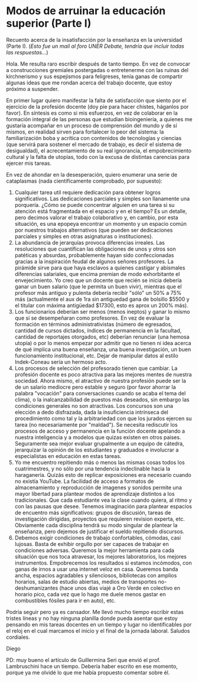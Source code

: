# Modos de arruinar la educación superior (Parte I)


Recuento acerca de la insatisfacción por la enseñanza en la universidad (Parte
I). (*Esto fue un mail al foro UNER Debate, tendría que incluir todas las
respuestas\...*)

Hola. Me resulta raro escribir después de tanto tiempo. En vez de convocar a
construcciones gremiales postergadas o entretenerme con las ruinas del
kirchnerismo y sus espejismos para feligreses, tenía ganas de compartir algunas
ideas que me rondan acerca del trabajo docente, que estoy próximo a suspender.

En primer lugar quiero manifestar la falta de satisfacción que siento por el
ejercicio de la profesión docente (doy pie para hacer chistes, háganlos por
favor). En síntesis es como si mis esfuerzos, en vez de colaborar en la
formación integral de las personas que estudian bioingeniería, a quienes me
gustaría acompañar en un proceso de comprensión del mundo y de sí mismos, en
realidad sirven para fortalecer lo peor del sistema: la familiarización boba y
acrítica con contenidos de tecnologías y ciencias (que servirá para sostener el
mercado de trabajo, es decir el sistema de desigualdad), el acrecentamiento de
su real ignorancia, el empobrecimiento cultural y la falta de utopías, todo con
la excusa de distintas carencias para ejercer mis tareas.

En vez de ahondar en la desesperación, quiero enumerar una serie de cataplasmas
(nada científicamente comprobado, por supuesto):

1.  Cualquier tarea util requiere dedicación para obtener logros significativos.
    Las dedicaciones parciales y simples son llanamente una porquería. ¿Cómo se
    puede concentrar alguien en una tarea si su atención está fragmentada en el
    espacio y en el tiempo? Es un detalle, pero decimos valorar el trabajo
    colaborativo y, en cambio, por esta situación, es una epopeya encontrar un
    momento y un espacio común por nuestros trabajos alternativos (que pueden
    ser dedicaciones parciales y simples en otras asignaturas o instituciones).
2.  La abundancia de jerarquías provoca diferencias irreales. Las resoluciones
    que cuantifican las obligaciones de unos y otros son patéticas y absurdas,
    probablemente hayan sido confeccionadas gracias a la inspiración feudal de
    algunos señores profesores. La pirámide sirve para que haya esclavos a
    quienes castigar y abismales diferencias salariales, que encima premian de
    modo exhorbitante el envejecimiento. Yo creo que un docente que recién se
    inicia debería ganar un buen salario (que le permita un buen vivir),
    mientras que el profesor más antiguo y pulenta debería recibir \"sólo\" un
    50% a 75% más (actualmente el aux de 1ra sin antiguedad gana de bolsillo
    \$5500 y el titular con máxima antigüedad \$17300, esto es aprox un 200%
    más).
3.  Los funcionarios deberían ser menos (menos ineptos) y ganar lo mismo que si
    se desempeñaran como profesores. En vez de evaluar la formación en términos
    administrativistas (número de egresados, cantidad de cursos dictados,
    índices de permanencia en la facultad, cantidad de reportajes otorgados,
    etc) deberían renunciar (una hemosa utopía) o por lo menos empezar por
    admitir que no tienen ni idea acerca de qué implica una buena enseñanza, una
    buena investigación, un buen funcionamiento institucional, etc. Dejar de
    manipular datos al estilo Indek-Coneau sería un hermoso acto.
4.  Los procesos de selección del profesorado tienen que cambiar. La profesión
    docente es poco atractiva para las mejores mentes de nuestra sociedad. Ahora
    mismo, el atractivo de nuestra profesión puede ser la de un salario mediocre
    pero estable y seguro (por favor ahorrar la palabra \"vocación\" para
    conversaciones cuando se acaba el tema del clima), o la inalcanzabilidad de
    puestos más deseados, sin embargo las condiciones generales no son
    atractivas. Los concursos son una elección a dedo disfrazada, dada la
    insuficiencia intrínseca del procedimiento como tal y la arbitrariedad con
    que los jurados ejercen su tarea (no necesariamente por \"maldad\"). Se
    necesita rediscutir los procesos de acceso y permanencia en la función
    docente apelando a nuestra inteligencia y a modelos que quizas existen en
    otros paises. Seguramente sea mejor evaluar grupalmente a un equipo de
    cátedra, jerarquizar la opinión de los estudiantes y graduados e involucrar
    a especialistas en educación en estas tareas.
5.  Yo me encuentro repitiendo más o menos las mismas cosas todos los
    cuatrimestres, y no sólo por una tendencia indeclinable hacia la
    haraganería. Quizás esto de replicar exposiciones era necesario cuando no
    existía YouTube. La facilidad de acceso a formatos de almacenamiento y
    reproducción de imagenes y sonidos permite una mayor libertad para plantear
    modos de aprendizaje distintos a los tradicionales. Que cada estudiante vea
    la clase cuando quiera, al ritmo y con las pausas que desee. Tenemos
    imaginación para plantear espacios de encuentro más significativos: grupos
    de discusión, tareas de investigación dirigidas, proyectos que requieren
    revision experta, etc. Obviamente cada disciplina tendrá su modo singular de
    plantear la enseñanza, pero dejemos de justificar el sueldo repitiendo
    discursos.
6.  Debemos exigir condiciones de trabajo confortables, cómodas, casi lujosas.
    Basta de exhibir orgullo por ser capaces de trabajar en condiciones
    adversas. Queremos la mejor herramienta para cada situación que nos toca
    atravesar, los mejores laboratorios, los mejores instrumentos. Empobrecemos
    los resultados si estamos incómodos, con ganas de irnos a usar una internet
    veloz en casa. Queremos banda ancha, espacios agradables y silenciosos,
    bibliotecas con amplios horarios, salas de estudio abiertas, medios de
    transportes no-deshumanizantes (hace unos días viajé a Oro Verde en
    colectivo en horario pico, cada vez que lo hago me duele menos gastar en
    combustibles fósiles para ir en auto), etc.

Podría seguir pero ya es cansador. Me llevó mucho tiempo escribir estas tristes
líneas y no hay ninguna planilla donde pueda asentar que estoy pensando en mis
tareas docentes en un tiempo y lugar no identificables por el reloj en el cual
marcamos el inicio y el final de la jornada laboral. Saludos cordiales.

Diego

PD: muy bueno el artículo de Guillermina Seri que envió el prof. Lambruschini
hace un tiempo. Debería haber escrito en ese momento, porque ya me olvidé lo que
me había propuesto comentar sobre él.

